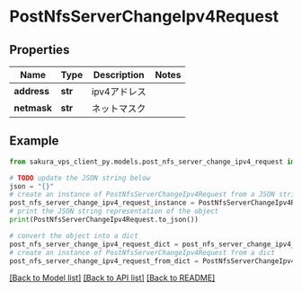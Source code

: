 # PostNfsServerChangeIpv4Request


## Properties

Name | Type | Description | Notes
------------ | ------------- | ------------- | -------------
**address** | **str** | ipv4アドレス | 
**netmask** | **str** | ネットマスク | 

## Example

```python
from sakura_vps_client_py.models.post_nfs_server_change_ipv4_request import PostNfsServerChangeIpv4Request

# TODO update the JSON string below
json = "{}"
# create an instance of PostNfsServerChangeIpv4Request from a JSON string
post_nfs_server_change_ipv4_request_instance = PostNfsServerChangeIpv4Request.from_json(json)
# print the JSON string representation of the object
print(PostNfsServerChangeIpv4Request.to_json())

# convert the object into a dict
post_nfs_server_change_ipv4_request_dict = post_nfs_server_change_ipv4_request_instance.to_dict()
# create an instance of PostNfsServerChangeIpv4Request from a dict
post_nfs_server_change_ipv4_request_from_dict = PostNfsServerChangeIpv4Request.from_dict(post_nfs_server_change_ipv4_request_dict)
```
[[Back to Model list]](../README.md#documentation-for-models) [[Back to API list]](../README.md#documentation-for-api-endpoints) [[Back to README]](../README.md)


